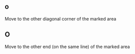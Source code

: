 ## o
Move to the other diagonal corner of the marked area

## O
Move to the other end (on the same line) of the marked area
